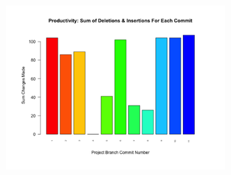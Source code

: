 ![test_image](https://github.com/pierremigeon/commit_tracker/blob/master/Algorithms_practice_project/Algorithms_practice::selection_sort.data_sum_barplot.png)
